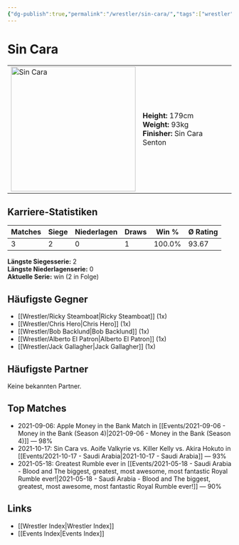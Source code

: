 ```yaml
---
{"dg-publish":true,"permalink":"/wrestler/sin-cara/","tags":["wrestler"],"noteIcon":"","created":"2025-08-11T09:33:21.112+02:00"}
---
```



# Sin Cara

<table>
<tr>
<td><img src="Sin Cara.png" width="280" alt="Sin Cara"></td>
<td>
<b>Height:</b> 179cm<br>
<b>Weight:</b> 93kg<br>
<b>Finisher:</b> Sin Cara Senton<br>
</td>
</tr>
</table>

## Karriere-Statistiken

| Matches | Siege | Niederlagen | Draws | Win % | Ø Rating |
|---------|-------|-------------|-------|-------|-----------|
| 3 | 2 | 0 | 1 | 100.0% | 93.67 |

**Längste Siegesserie:** 2<br>**Längste Niederlagenserie:** 0<br>**Aktuelle Serie:** win (2 in Folge)


## Häufigste Gegner
- [[Wrestler/Ricky Steamboat\|Ricky Steamboat]] (1x)
- [[Wrestler/Chris Hero\|Chris Hero]] (1x)
- [[Wrestler/Bob Backlund\|Bob Backlund]] (1x)
- [[Wrestler/Alberto El Patron\|Alberto El Patron]] (1x)
- [[Wrestler/Jack Gallagher\|Jack Gallagher]] (1x)

## Häufigste Partner
Keine bekannten Partner.

## Top Matches
- 2021-09-06: Apple Money in the Bank Match in [[Events/2021-09-06 - Money in the Bank (Season 4)\|2021-09-06 - Money in the Bank (Season 4)]] — 98%
- 2021-10-17: Sin Cara vs. Aoife Valkyrie vs. Killer Kelly vs. Akira Hokuto in [[Events/2021-10-17 - Saudi Arabia\|2021-10-17 - Saudi Arabia]] — 93%
- 2021-05-18: Greatest Rumble ever in [[Events/2021-05-18 - Saudi Arabia - Blood and The biggest, greatest, most awesome, most fantastic Royal Rumble ever!\|2021-05-18 - Saudi Arabia - Blood and The biggest, greatest, most awesome, most fantastic Royal Rumble ever!]] — 90%

## Links
- [[Wrestler Index\|Wrestler Index]]
- [[Events Index\|Events Index]]
